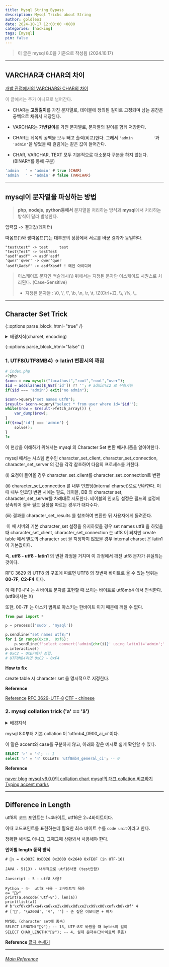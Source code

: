 ```yaml
---
title: Mysql String Bypass
description: Mysql Tricks about String
author: goldleo1
date: 2024-10-17 12:00:00 +0800
categories: [hacking]
tags: [mysql]
pin: false
---
```


> 이 글은 mysql 8.0을 기준으로 작성됨 (2024.10.17)

---

## VARCHAR과 CHAR의 차이

[개발 관점에서의 VARCHAR와 CHAR의 차이](https://medium.com/daangn/varchar-vs-text-230a718a22a1)

<span style="color: grey;">이 글에서는 주가 아니므로 넘어간다.<span>

- CHAR는 **고정길이**를 가진 문자열로, 테이블에 정의된 길이로 고정되며 남는 공간은 공백으로 채워서 저장된다.

- VARCHAR는 **가변길이**를 가진 문자열로, 문자열의 길이를 함께 저장한다.

- CHAR는 뒤쪽의 공백을 모두 빼고 출력(비교)한다. 그래서 `'admin     	'`과 `'admin'`을 넣었을 때 컬럼에는 같은 값이 들어간다.

- CHAR, VARCHAR, TEXT 모두 기본적으로 대소문자 구분을 하지 않는다. (BINARY를 통해 구분)

```sql
'admin   ' = 'admin' # true (CHAR)
'admin   ' = 'admin' # false (VARCHAR)
```

---

## mysql이 문자열을 파싱하는 방법

> **php**, **nodejs**, **python등에서** 문자열을 처리하는 방식과 **mysql**에서 처리하는 방식이 달라 발생한다.

입력값 -> 결과값(데이터)

따옴표(')와 쌍따옴표(")는 대부분의 상황에서 서로를 바꾼 결과가 동일하다.

```
"test\test" -> test	    test
"test\Test" -> testTest
"asdf'asdf" -> asdf'asdf
'qwer''qwer' -> qwer'qwer
'asdf\Xadsf' -> asdfXasdf ! 메인 아이디어
```

> 이스케이프 문자인 백슬래시(\\) 뒤에서는 지정된 문자만 이스케이프 시퀀스로 처리된다. (Case-Sensitive)
>
> - 지정된 문자들 : \0, \\', \\", \b, \n, \r, \t, \Z(Ctrl+Z), \\\\, \\%, \\\_

---

## Character Set Trick

{::options parse_block_html="true" /}

<details>
<summary markdown="span">배경지식(charset, encoding)</summary>

> **Character set** : 사용하는 언어를 표현하기 위한 문자들의 집합을 의미.
>
> **Encoding** : Character Set을 컴퓨터가 이해할 수 있는 바이트와 매핑해 주는 것

- 유니코드(Unicode) : 전 세계의 모든 문자를 다루도록 설계된 표준 문자 전산 처리 방식

- **utf8** 인코딩 : 가변 길이 유니코드 인코딩 (U+000000~U+10FFFF까지 할당됨)

> 구조 : 표식비트(0, 110, 1110, 11110) + 데이터 비트

1. 0~127은 아스키 코드와 완벽한 호환성을 지닌다.

2. 추가예정

```sql
SHOW character set; # 사용 가능한 캐릭터셋 확인
--> latin1(default), euckr, utf8, utf8mb4 (2byte 이상)

status
/*
Server characterset: latin1
Db characterset: latin1
Client characterset: utf8
Conn. characterset: utf8
*/

CREATE DATABASE `utf8db` DEFAULT CHARACTER SET utf8 COLLATE utf8_general_ci;
ALTER DATABASE `utf8db` DEFAULT CHARACTER SET utf8;
SELECT schema_name, default_character_set_name FROM information_schema.schemata;

CREATE TABLE `utf8table` (id int , name varchar(10)) DEFAULT CHARSET=utf8 ;
SELECT table_name , table_collation FROM information_schema.tables WHERE table_schema = 'information_schema' AND table_name = 'utf8table';

set names euckr; # 세션레벨(=임시)로 변경
```

Reference

[UTF-8](https://ko.wikipedia.org/wiki/UTF-8)

[MySQL character set - 티스토리](https://bstar36.tistory.com/307)

[Document](https://dev.mysql.com/doc/refman/8.4/en/charset.html)

</details>

{::options parse_block_html="false" /}

### 1. UTF8(UTF8MB4) -> latin1 변환시의 깨짐

```php
# index.php
<?php
$conn = new mysqli("localhost","root","root","user");
$id = addslashes($_GET['id']) ?? ''; # admin%c2 로 우회가능
if($id === 'admin') exit("no admin");

$conn->query("set names utf8");
$result= $conn->query("select * from user where id='$id'");
while($row = $result->fetch_array()) {
	var_dump($row);
}
if($row['id'] === 'admin') {
    solve();
}
?>
```

이 현상을 이해하기 위해서는 mysql 의 Character Set 변환 메커니즘을 알아야한다.

mysql 에서는 시스템 변수인 character_set_client, character_set_connection, character_set_server 의 값을 각각 참조하여 다음의 프로세스를 거친다.

(i) 요청이 들어올 경우 character_set_client를 character_set_connection로 변환

(ii) character_set_connection 를 내부 인코딩(internal charset)으로 변환한다.
이 때 내부 인코딩 변환 시에는 필드, 테이블, DB 의 character set, character_set_server를 차례대로 시도한다. 테이블의 인코딩 설정은 필드의 설정에 상속되어 결국 필드 설정을 따르는 경우가 대다수다.

(iii) 결과를 character_set_results 를 참조하여 변환한 뒤 사용자에게 돌려준다.

​
이 때 서버의 기본 character_set 설정을 유지하였을 경우 set names utf8 을 하였을 때 character_set_client, character_set_connection 는 utf8 이 되지만 create table 에서 별도의 character set 을 지정하지 않았을 경우 internal charset 은 latin1 이 기본값이다.

즉, **utf8 - utf8 - latin1** 의 변환 과정을 거치며 이 과정에서 깨진 utf8 문자가 유실되는 것이다.​

RFC 3629 와 UTF8 의 구조에 따르면 UTF8 의 첫번째 바이트로 올 수 있는 범위는 **00-7F**, **C2-F4** 이다.

이 때 F0~F4 는 4 바이트 문자를 표현할 때 쓰이는 바이트로 utf8mb4 에서 인식한다. (utf8에서는 X)

또한, 00-7F 는 아스키 범위로 아스키는 한바이트 이기 때문에 깨질 수 없다.

```py
from pwn import *

p = process(['sudo', 'mysql'])

p.sendline("set names utf8;")
for i in range(0xc0,  0xf6):
    p.sendline(f"select convert('admin{chr(i)}' using latin1)='admin';")
p.interactive()
# 0xC2 ~ 0xEF에서 성립.
# UTF8MB4라면 0xC2 ~ 0xF4
```

**How to fix**

create table 시 character set 을 명시적으로 지정한다.

**Reference**

[Reference](https://blog.naver.com/dmbs335/221752512984)
[RFC 3629-UTF-8](https://datatracker.ietf.org/doc/html/rfc3629)
[CTF - chinese](https://paper.seebug.org/267/)

### 2. mysql collation trick ('a' == 'ã')

<details>
<summary markdown="span">배경지식</summary>

[단어장] collation : 정보 수집 분석

collation : 정해진 인코딩을 바탕으로 글자끼리 어떻게 비교할지 정의해 놓은 규칙

```
utf8mb4_0900_ai_ci # 기본 collation
- utf8mb4 : 캐릭터셋 매핑 (mb4 : 4byte 지원), 바로 이어서 지역 및 언어를 나타내는 단어로 세분화되기도 함
- 0900 : version-9.0.0 UCA 표준을 따름
- ai : accent insensitive (이전버전에서는 악센트 구분이 안되었으며 MySQL 8.0 부터 추가됨)
- ci : case insensitive (대소문자 구분하지 않음)
```

```sql
select 'ก์' COLLATE 'utf8mb4_general_ci'; # COLLATE 키워드를 통해 collation을 지정할 수 있다.
```

</details>

mysql 8.0부터 기본 collation 이 'utfmb4_0900_ai_ci'이다.

이 말은 accent와 case를 구분하지 않고, 아래와 같은 예시로 쉽게 확인할 수 있다.

```sql
SELECT 'ก' = 'ก์'; -- 1
select 'ก' = 'ก์' COLLATE 'utf8mb4_general_ci'; -- 0
```

**Reference**

[naver blog](https://blog.naver.com/sory1008/223071678680)
[mysql v6.0.0의 collation chart](https://collation-charts.org/mysql60/)
[mysql의 대표 collation 비교하기](https://juneyr.dev/mysql-collation)
[Typing accent marks](https://ipa.typeit.org/)

---

## Difference in Length

utf8의 코드 포인트는 1\~4바이트, utf16은 2\~4바이트이다.

이때 코드포인트를 표현하는데 필요한 최소 바이트 수를 `code unit`이라고 한다.

정확한 해석도 아니고, 그때그때 상황봐서 사용해야 한다.

**언어별 length 동작 방식**

```
# 🤦‍♀️ = 0xD83E 0xDD26 0x200D 0x2640 0xFE0F (in UTF-16)

JAVA - 5(13) - 내부적으로 utf16사용 (test안함)

Javscript - 5 - utf8 사용?

Python - 4-  utf8 사용 - 3바이트씩 묶음
a= "🤦‍♀️"
print(a.encode('utf-8'), len(a))
print(list(a))
# b'\xf0\x9f\xa4\xa6\xe2\x80\x8d\xe2\x99\x80\xef\xb8\x8f' 4
# ['🤦', '\u200d', '♀', '️'] - 손 짚은 이모티콘 + 여자

MYSQL (character set에 종속)
SELECT LENGTH("🤦‍♀️"); -- 13, UTF-8로 바꿨을 때 bytes의 길이
SELECT CHAR_LENGTH("🤦‍♀️"); -- 4, 실제 문자수(3바이트씩 묶음)
```

**Reference**
[글자 수세기](https://juneyr.dev/counting-character)

---

###### [Main Reference](https://blog.naver.com/dmbs335/221752512984)

